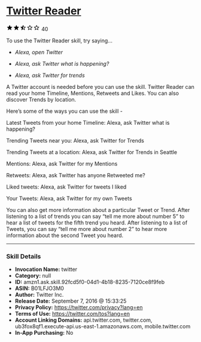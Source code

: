 # [Twitter Reader](http://alexa.amazon.com/#skills/amzn1.ask.skill.92fcd5f0-04d1-4b18-8235-7120ce8f9feb)
![2.9 stars](../../images/ic_star_black_18dp_1x.png)![2.9 stars](../../images/ic_star_black_18dp_1x.png)![2.9 stars](../../images/ic_star_half_black_18dp_1x.png)![2.9 stars](../../images/ic_star_border_black_18dp_1x.png)![2.9 stars](../../images/ic_star_border_black_18dp_1x.png) 40

To use the Twitter Reader skill, try saying...

* *Alexa, open Twitter*

* *Alexa, ask Twitter what is happening?*

* *Alexa, ask Twitter for trends*

A Twitter account is needed before you can use the skill. Twitter Reader can read your home Timeline, Mentions, Retweets and Likes. You can also discover Trends by location.

Here’s some of the ways you can use the skill -

Latest Tweets from your home Timeline:
Alexa, ask Twitter what is happening?

Trending Tweets near you:
Alexa, ask Twitter for Trends

Trending Tweets at a location:
Alexa, ask Twitter for Trends in Seattle

Mentions:
Alexa, ask Twitter for my Mentions

Retweets:
Alexa, ask Twitter has anyone Retweeted me?

Liked tweets:
Alexa, ask Twitter for tweets I liked

Your Tweets:
Alexa, ask Twitter for my own Tweets

You can also get more information about a particular Tweet or Trend. After listening to a list of trends you can say “tell me more about number 5” to hear a list of tweets for the fifth trend you heard. After listening to a list of Tweets, you can say “tell me more about number 2” to hear more information about the second Tweet you heard.

***

### Skill Details

* **Invocation Name:** twitter
* **Category:** null
* **ID:** amzn1.ask.skill.92fcd5f0-04d1-4b18-8235-7120ce8f9feb
* **ASIN:** B01LFJO3M0
* **Author:** Twitter Inc.
* **Release Date:** September 7, 2016 @ 15:33:25
* **Privacy Policy:** https://twitter.com/privacy?lang=en
* **Terms of Use:** https://twitter.com/tos?lang=en
* **Account Linking Domains:** api.twitter.com, twitter.com, ub3fox8qf1.execute-api.us-east-1.amazonaws.com, mobile.twitter.com
* **In-App Purchasing:** No
